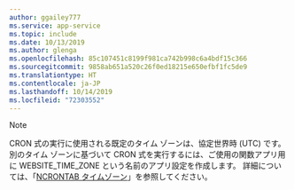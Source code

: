 ```yaml
---
author: ggailey777
ms.service: app-service
ms.topic: include
ms.date: 10/13/2019
ms.author: glenga
ms.openlocfilehash: 85c107451c8199f981ca742b998c6a4bdf15c366
ms.sourcegitcommit: 9858ab651a520c26f0ed18215e650efbf1fc5de9
ms.translationtype: HT
ms.contentlocale: ja-JP
ms.lasthandoff: 10/14/2019
ms.locfileid: "72303552"
---
```

> [!NOTE]  
> CRON 式の実行に使用される既定のタイム ゾーンは、協定世界時 (UTC) です。 別のタイム ゾーンに基づいて CRON 式を実行するには、ご使用の関数アプリ用に WEBSITE_TIME_ZONE という名前のアプリ設定を作成します。 詳細については、「[NCRONTAB タイムゾーン](../articles/azure-functions/functions-bindings-timer.md#ncrontab-time-zones)」を参照してください。
